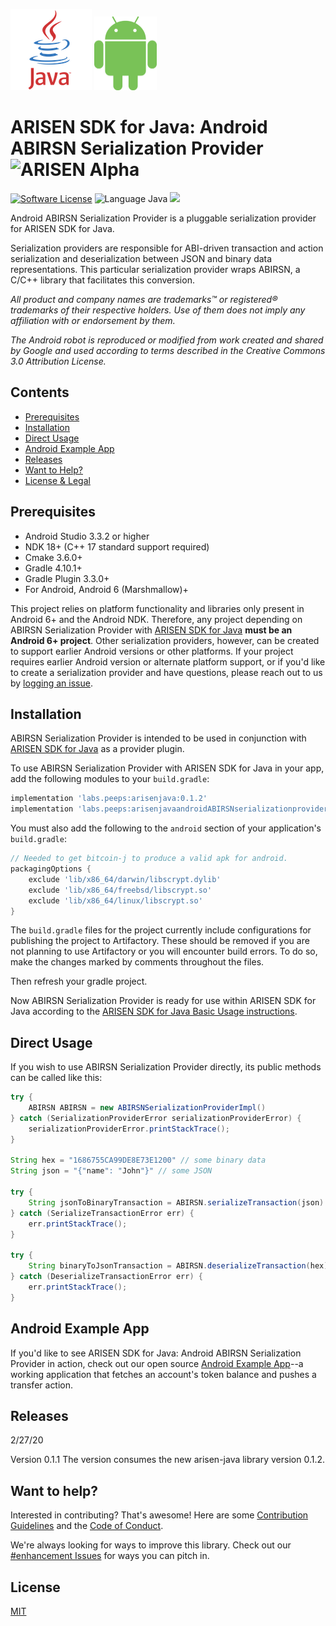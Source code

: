 ![Java Logo](img/java-logo.png) <img src="img/Android_Robot.png" width="100">
# ARISEN SDK for Java: Android ABIRSN Serialization Provider ![ARISEN Alpha](https://img.shields.io/badge/ARISEN-Alpha-blue.svg)

[![Software License](https://img.shields.io/badge/license-MIT-lightgrey.svg)](./LICENSE)
![Language Java](https://img.shields.io/badge/Language-C%2B%2B%2FJava-yellow.svg)
![](https://img.shields.io/badge/Deployment%20Target-Android%206%2B-blue.svg)

Android ABIRSN Serialization Provider is a pluggable serialization provider for ARISEN SDK for Java.

Serialization providers are responsible for ABI-driven transaction and action serialization and deserialization between JSON and binary data representations. This particular serialization provider wraps ABIRSN, a C/C++ library that facilitates this conversion.

*All product and company names are trademarks™ or registered® trademarks of their respective holders. Use of them does not imply any affiliation with or endorsement by them.*

*The Android robot is reproduced or modified from work created and shared by Google and used according to terms described in the Creative Commons 3.0 Attribution License.*

## Contents

- [Prerequisites](#prerequisites)
- [Installation](#installation)
- [Direct Usage](#direct-usage)
- [Android Example App](#android-example-app)
- [Releases](#releases)
- [Want to Help?](#want-to-help)
- [License & Legal](#license)

## Prerequisites

* Android Studio 3.3.2 or higher
* NDK 18+ (C++ 17 standard support required)
* Cmake 3.6.0+
* Gradle 4.10.1+
* Gradle Plugin 3.3.0+
* For Android, Android 6 (Marshmallow)+

This project relies on platform functionality and libraries only present in Android 6+ and the Android NDK. Therefore, any project depending on ABIRSN Serialization Provider with [ARISEN SDK for Java](https://github.com/ARISEN/arisen-java) **must be an Android 6+ project**. Other serialization providers, however, can be created to support earlier Android versions or other platforms. If your project requires earlier Android version or alternate platform support, or if you'd like to create a serialization provider and have questions, please reach out to us by [logging an issue](/../../issues/new).

## Installation

ABIRSN  Serialization Provider is intended to be used in conjunction with [ARISEN SDK for Java](https://github.com/ARISEN/arisen-java) as a provider plugin.

To use ABIRSN Serialization Provider with ARISEN SDK for Java in your app, add the following modules to your `build.gradle`:

```groovy
implementation 'labs.peeps:arisenjava:0.1.2'
implementation 'labs.peeps:arisenjavaandroidABIRSNserializationprovider:0.1.1'
```

You must also add the following to the `android` section of your application's `build.gradle`:

```groovy
// Needed to get bitcoin-j to produce a valid apk for android.
packagingOptions {
    exclude 'lib/x86_64/darwin/libscrypt.dylib'
    exclude 'lib/x86_64/freebsd/libscrypt.so'
    exclude 'lib/x86_64/linux/libscrypt.so'
}
```

The `build.gradle` files for the project currently include configurations for publishing the project to Artifactory.  These should be removed if you are not planning to use Artifactory or you will encounter build errors.  To do so, make the changes marked by comments throughout the files.

Then refresh your gradle project.

Now ABIRSN Serialization Provider is ready for use within ARISEN SDK for Java according to the [ARISEN SDK for Java Basic Usage instructions](https://github.com/ARISEN/arisen-java/tree/master#basic-usage).

## Direct Usage

If you wish to use ABIRSN Serialization Provider directly, its public methods can be called like this:

```java
try {
    ABIRSN ABIRSN = new ABIRSNSerializationProviderImpl()
} catch (SerializationProviderError serializationProviderError) {
    serializationProviderError.printStackTrace();
}

String hex = "1686755CA99DE8E73E1200" // some binary data
String json = "{"name": "John"}" // some JSON

try {
    String jsonToBinaryTransaction = ABIRSN.serializeTransaction(json)
} catch (SerializeTransactionError err) {
    err.printStackTrace();
}

try {
    String binaryToJsonTransaction = ABIRSN.deserializeTransaction(hex)
} catch (DeserializeTransactionError err) {
    err.printStackTrace();
}
```

## Android Example App

If you'd like to see ARISEN SDK for Java: Android ABIRSN Serialization Provider in action, check out our open source [Android Example App](https://github.com/ARISENIO/arisen-java-android-example-app)--a working application that fetches an account's token balance and pushes a transfer action.

## Releases

2/27/20

Version 0.1.1 The version consumes the new arisen-java library version 0.1.2.

## Want to help?

Interested in contributing? That's awesome! Here are some [Contribution Guidelines](./CONTRIBUTING.md) and the [Code of Conduct](./CONTRIBUTING.md#conduct).

We're always looking for ways to improve this library. Check out our [#enhancement Issues](/../../issues?q=is%3Aissue+is%3Aopen+label%3Aenhancement) for ways you can pitch in.

## License

[MIT](./LICENSE)
